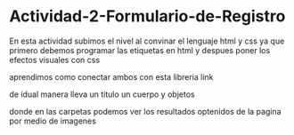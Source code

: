 # Actividad-2-Formulario-de-Registro

En esta actividad subimos el nivel al convinar el lenguaje html y css 
ya que primero debemos programar las etiquetas en html y despues poner los efectos visuales con css

aprendimos como conectar ambos con esta libreria
link 

de idual manera lleva un titulo un cuerpo y objetos

donde en las carpetas podemos ver los resultados optenidos de la pagina por medio de imagenes 


